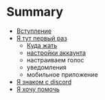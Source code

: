 # Summary

* [Вступление](README.md)
* [Я тут первый раз](chapter1.md)
   * [Куда жать](kuda_zhat.md)
   * [настройки аккаунта](nastroiki_akkaunta.md)
   * настраиваем голос
   * уведомления
   * мобильное приложение
* [Я знаком с discord](ya_znakom_s_discord.md)
* [Я хочу помочь](ya_hochu_pomoch.md)

